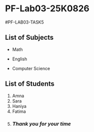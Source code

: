 # PF-Lab03-25K0826
#PF-LAB03-TASK5
## List of Subjects
- Math
* English
+ Computer Science
## List of Students
1. Amna
2. Sara
3. Haniya
4. Fatima
5. ### **_Thank you for your time_**
